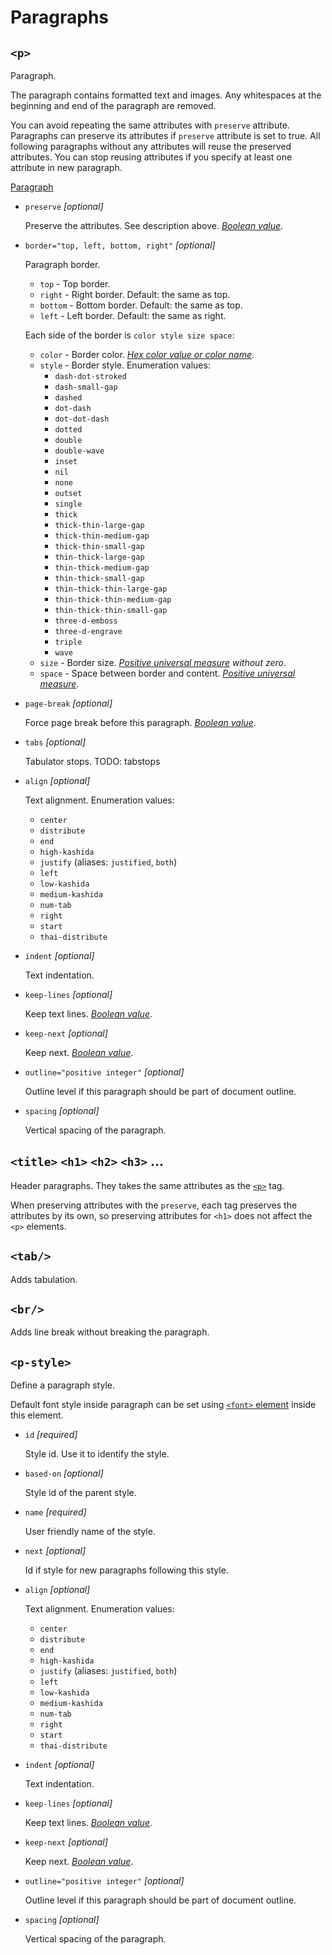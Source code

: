 # Paragraphs

## `<p>`

<!-- >>> pTag -->

Paragraph.

The paragraph contains formatted text and images.
Any whitespaces at the beginning and end of the paragraph are removed.

You can avoid repeating the same attributes with `preserve` attribute.
Paragraphs can preserve its attributes if `preserve` attribute is set to true.
All following paragraphs without any attributes will reuse the preserved attributes.
You can stop reusing attributes if you specify at least one attribute in new paragraph.

[Paragraph](https://docx.js.org/api/Paragraph.html)

* `preserve` *[optional]*
  
  Preserve the attributes. See description above. *[Boolean value](attributes.md#boolean-value)*.

* `border="top, left, bottom, right"` *[optional]*
  
  Paragraph border. 
  * `top` - Top border.
  * `right` - Right border. Default: the same as top.
  * `bottom` - Bottom border. Default: the same as top.
  * `left` - Left border. Default: the same as right.
  
  Each side of the border is `color style size space`: 
  * `color` - Border color. *[Hex color value or color name](attributes.md#color)*.
  * `style` - Border style. Enumeration values:
    * `dash-dot-stroked`
    * `dash-small-gap`
    * `dashed`
    * `dot-dash`
    * `dot-dot-dash`
    * `dotted`
    * `double`
    * `double-wave`
    * `inset`
    * `nil`
    * `none`
    * `outset`
    * `single`
    * `thick`
    * `thick-thin-large-gap`
    * `thick-thin-medium-gap`
    * `thick-thin-small-gap`
    * `thin-thick-large-gap`
    * `thin-thick-medium-gap`
    * `thin-thick-small-gap`
    * `thin-thick-thin-large-gap`
    * `thin-thick-thin-medium-gap`
    * `thin-thick-thin-small-gap`
    * `three-d-emboss`
    * `three-d-engrave`
    * `triple`
    * `wave`
  * `size` - Border size. *[Positive universal measure](attributes.md#positive-universal-measure) without zero*.
  * `space` - Space between border and content. *[Positive universal measure](attributes.md#positive-universal-measure)*.

* `page-break` *[optional]*
  
  Force page break before this paragraph. *[Boolean value](attributes.md#boolean-value)*.

* `tabs` *[optional]*
  
  Tabulator stops. TODO: tabstops

* `align` *[optional]*
  
  Text alignment. Enumeration values:
  * `center`
  * `distribute`
  * `end`
  * `high-kashida`
  * `justify` (aliases: `justified`, `both`)
  * `left`
  * `low-kashida`
  * `medium-kashida`
  * `num-tab`
  * `right`
  * `start`
  * `thai-distribute`

* `indent` *[optional]*
  
  Text indentation.

* `keep-lines` *[optional]*
  
  Keep text lines. *[Boolean value](attributes.md#boolean-value)*.

* `keep-next` *[optional]*
  
  Keep next. *[Boolean value](attributes.md#boolean-value)*.

* `outline="positive integer"` *[optional]*
  
  Outline level if this paragraph should be part of document outline.

* `spacing` *[optional]*
  
  Vertical spacing of the paragraph.

<!-- <<< -->

## `<title>` `<h1>` `<h2>` `<h3>` ...

Header paragraphs. They takes the same attributes as the [`<p>`](#p) tag.

When preserving attributes with the `preserve`,
each tag preserves the attributes by its own, so preserving attributes
for `<h1>` does not affect the `<p>` elements.

## `<tab/>`

<!-- >>> tabTag -->

Adds tabulation.

<!-- <<< -->

## `<br/>`

<!-- >>> brTag -->

Adds line break without breaking the paragraph.

<!-- <<< -->

## `<p-style>`

<!-- >>> pStyleTag -->

Define a paragraph style.

Default font style inside paragraph can be set using
[`<font>` element](format.md#font) inside this element.

* `id` *[required]*
  
  Style id. Use it to identify the style.

* `based-on` *[optional]*
  
  Style id of the parent style.

* `name` *[required]*
  
  User friendly name of the style.

* `next` *[optional]*
  
  Id if style for new paragraphs following this style.

* `align` *[optional]*
  
  Text alignment. Enumeration values:
  * `center`
  * `distribute`
  * `end`
  * `high-kashida`
  * `justify` (aliases: `justified`, `both`)
  * `left`
  * `low-kashida`
  * `medium-kashida`
  * `num-tab`
  * `right`
  * `start`
  * `thai-distribute`

* `indent` *[optional]*
  
  Text indentation.

* `keep-lines` *[optional]*
  
  Keep text lines. *[Boolean value](attributes.md#boolean-value)*.

* `keep-next` *[optional]*
  
  Keep next. *[Boolean value](attributes.md#boolean-value)*.

* `outline="positive integer"` *[optional]*
  
  Outline level if this paragraph should be part of document outline.

* `spacing` *[optional]*
  
  Vertical spacing of the paragraph.

<!-- <<< -->
